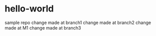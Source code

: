 # hello-world
sample repo
change made at branch1
change made at branch2
change made at M1
change made at branch3

